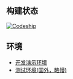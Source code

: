 ## 构建状态 ##

[![Codeship](https://img.shields.io/codeship/31d27ab0-11f1-0133-7f05-6695b09e6893/master.svg)](https://codeship.com/projects/92425)

## 环境 ##

* [开发演示环境](http://visualsbest.coding.io/)
* [测试环境(国外，略慢)](http://visualsbest.herokuapp.com)